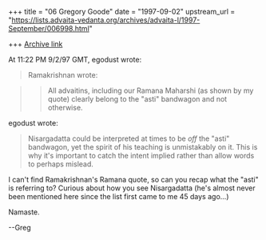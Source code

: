 +++
title = "06 Gregory Goode"
date = "1997-09-02"
upstream_url = "https://lists.advaita-vedanta.org/archives/advaita-l/1997-September/006998.html"

+++
[Archive link](https://lists.advaita-vedanta.org/archives/advaita-l/1997-September/006998.html)

At 11:22 PM 9/2/97 GMT, egodust wrote:
>Ramakrishnan wrote:

>> All advaitins, including our Ramana Maharshi (as shown by my quote)
>> clearly belong to the "asti" bandwagon and not otherwise.

egodust wrote:

>Nisargadatta could be interpreted at times to be *off* the "asti" bandwagon,
>yet the spirit of his teaching is unmistakably on it.  This is why it's
>important to catch the intent implied rather than allow words to perhaps
>mislead.

I can't find Ramakrishnan's Ramana quote, so can you recap what the
"asti" is referring to?  Curious about how you see Nisargadatta (he's almost
never been mentioned here since the list first came to me 45 days ago...)


Namaste.

--Greg

